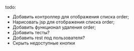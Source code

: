 todo:
- Добавить контроллер для отображения списка order;
- Нарисовать jsp для отображения списка order;
- Добавить функционал удаления order;
- Добавить тесты?
- Добавить rest под пользователя?
- Скрыть недоступные кнопки